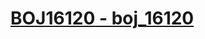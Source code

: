 # [BOJ16120 - boj_16120](https://www.acmicpc.net/problem/16120)
<!--tags: ds, greedy, stack, string-->
